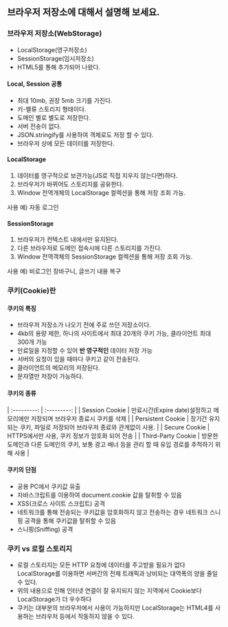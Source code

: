 ## 브라우저 저장소에 대해서 설명해 보세요.

### 브라우저 저장소(WebStorage)

- LocalStorage(영구저장소)
- SessionStorage(임시저장소)
- HTML5를 통해 추가되어 나왔다.

#### Local, Session 공통

- 최대 10mb, 권장 5mb 크기를 가진다.
- 키-밸류 스토리지 형태이다.
- 도메인 별로 별도로 저장한다.
- 서버 전송이 없다.
- JSON.stringify를 사용하여 객체로도 저장 할 수 있다.
- 브라우저 상에 모든 데이터를 저장한다.

#### LocalStorage

1.  데이터를 영구적으로 보관가능(JS로 직접 지우지 않는다면)하다.
2.  브라우저가 바뀌어도 스토리지를 공유한다.
3.  Window 전역개체의 LocalStorage 컬렉션을 통해 저장 조회 가능.

사용 예) 자동 로그인

#### SessionStorage

1. 브라우저가 컨텍스트 내에서만 유지된다.
2. 다른 브라우저로 도메인 접속시에 다른 스토리지를 가진다.
3. Window 전역객체의 SessionStorage 컬렉션을 통해 저장 조회 가능.

사용 예) 비로그인 장바구니, 글쓰기 내용 복구

### 쿠키(Cookie)란

#### 쿠키의 특징

- 브라우저 저장소가 나오기 전에 주로 쓰던 저장소이다.
- 4kb의 용량 제한, 하나의 사이트에서 최대 20개의 쿠키 가능, 클라이언트 최대 300개 가능
- 만료일을 지정할 수 있어 **반 영구적인** 데이터 저장 가능
- 서버의 요청이 있을 때마다 쿠키고 같이 전송된다.
- 클라이언트의 메모리의 저장된다.
- 문자열만 저장이 가능하다.

#### 쿠키의 종류

| :---------: | :---------: |
| Session Cookie | 만료시간(Expire date)설정하고 메모리에만 저장되며 브라우저 종료시 쿠키를 삭제 |
| Persistent Cookie | 장기간 유지되는 쿠키, 파일로 저장되어 브라우저 종료와 관게없이 사용. |
| Secure Cookie | HTTPS에서만 사용, 쿠키 정보가 암호화 되어 전송 |
| Third-Party Cookie | 방문한 도메인과 다른 도메인의 쿠키, 보통 광고 배너 등을
관리 할 때 유입 경로를 추척하기 위해 사용 |

#### 쿠키의 단점

- 공용 PC에서 쿠키값 유출
- 자바스크립트를 이용하여 document.cookie 값을 탈취할 수 있음
- XSS(크로스 사이트 스크립트) 공격
- 네트워크를 통해 전송되는 쿠키값을 암호화하지 않고 전송하는 경우 네트워크 스니핑 공격을 통해 쿠키값을 탈취할 수 있음
- 스니핑(Sniffing) 공격

### 쿠키 vs 로컬 스토리지

- 로컬 스토리지는 모든 HTTP 요청에 데이터를 주고받을 필요가 없다
  LocalStorage를 이용하면 서버간의 전체 트래픽과 낭비되는 대역폭의 양을 줄일 수 있다.
- 위의 내용으로 인해 인터넷 연결이 잘 유지되지 않는 지역에서 Cookie보다 LocalStorage가 더 우수하다
- 쿠키는 대부분의 브라우저에서 사용이 가능하지만 LocalStorage는 HTML4를 사용하는 브라우저 등에서 작동하지 않을 수 있다.
